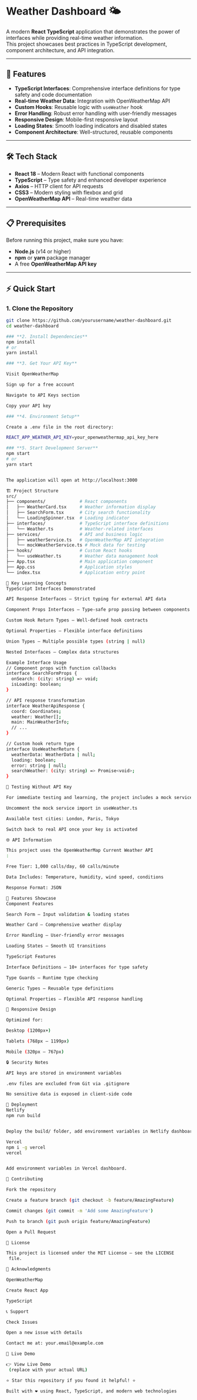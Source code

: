# Weather Dashboard 🌤️

A modern **React TypeScript** application that demonstrates the power of interfaces while providing real-time weather information.  
This project showcases best practices in TypeScript development, component architecture, and API integration.

---

## 🚀 Features

- **TypeScript Interfaces**: Comprehensive interface definitions for type safety and code documentation  
- **Real-time Weather Data**: Integration with OpenWeatherMap API  
- **Custom Hooks**: Reusable logic with `useWeather` hook  
- **Error Handling**: Robust error handling with user-friendly messages  
- **Responsive Design**: Mobile-first responsive layout  
- **Loading States**: Smooth loading indicators and disabled states  
- **Component Architecture**: Well-structured, reusable components  

---

## 🛠️ Tech Stack

- **React 18** – Modern React with functional components  
- **TypeScript** – Type safety and enhanced developer experience  
- **Axios** – HTTP client for API requests  
- **CSS3** – Modern styling with flexbox and grid  
- **OpenWeatherMap API** – Real-time weather data  

---

## 📋 Prerequisites

Before running this project, make sure you have:

- **Node.js** (v14 or higher)  
- **npm** or **yarn** package manager  
- A free **OpenWeatherMap API key**

---

## ⚡ Quick Start

### 1. Clone the Repository
```bash
git clone https://github.com/yourusername/weather-dashboard.git
cd weather-dashboard

### **2. Install Dependencies**
npm install
# or
yarn install

### **3. Get Your API Key**

Visit OpenWeatherMap

Sign up for a free account

Navigate to API Keys section

Copy your API key

### **4. Environment Setup**

Create a .env file in the root directory:

REACT_APP_WEATHER_API_KEY=your_openweathermap_api_key_here

### **5. Start Development Server**
npm start
# or
yarn start


The application will open at http://localhost:3000

🏗️ Project Structure
src/
├── components/             # React components
│   ├── WeatherCard.tsx     # Weather information display
│   ├── SearchForm.tsx      # City search functionality
│   └── LoadingSpinner.tsx  # Loading indicator
├── interfaces/             # TypeScript interface definitions
│   └── Weather.ts          # Weather-related interfaces
├── services/               # API and business logic
│   ├── weatherService.ts   # OpenWeatherMap API integration
│   └── mockWeatherService.ts # Mock data for testing
├── hooks/                  # Custom React hooks
│   └── useWeather.ts       # Weather data management hook
├── App.tsx                 # Main application component
├── App.css                 # Application styles
└── index.tsx               # Application entry point

🔧 Key Learning Concepts
TypeScript Interfaces Demonstrated

API Response Interfaces – Strict typing for external API data

Component Props Interfaces – Type-safe prop passing between components

Custom Hook Return Types – Well-defined hook contracts

Optional Properties – Flexible interface definitions

Union Types – Multiple possible types (string | null)

Nested Interfaces – Complex data structures

Example Interface Usage
// Component props with function callbacks
interface SearchFormProps {
  onSearch: (city: string) => void;
  isLoading: boolean;
}

// API response transformation
interface WeatherApiResponse {
  coord: Coordinates;
  weather: Weather[];
  main: MainWeatherInfo;
  // ...
}

// Custom hook return type
interface UseWeatherReturn {
  weatherData: WeatherData | null;
  loading: boolean;
  error: string | null;
  searchWeather: (city: string) => Promise<void>;
}

🧪 Testing Without API Key

For immediate testing and learning, the project includes a mock service:

Uncomment the mock service import in useWeather.ts

Available test cities: London, Paris, Tokyo

Switch back to real API once your key is activated

🌐 API Information

This project uses the OpenWeatherMap Current Weather API
:

Free Tier: 1,000 calls/day, 60 calls/minute

Data Includes: Temperature, humidity, wind speed, conditions

Response Format: JSON

🎨 Features Showcase
Component Features

Search Form – Input validation & loading states

Weather Card – Comprehensive weather display

Error Handling – User-friendly error messages

Loading States – Smooth UI transitions

TypeScript Features

Interface Definitions – 10+ interfaces for type safety

Type Guards – Runtime type checking

Generic Types – Reusable type definitions

Optional Properties – Flexible API response handling

📱 Responsive Design

Optimized for:

Desktop (1200px+)

Tablets (768px – 1199px)

Mobile (320px – 767px)

🔒 Security Notes

API keys are stored in environment variables

.env files are excluded from Git via .gitignore

No sensitive data is exposed in client-side code

🚀 Deployment
Netlify
npm run build


Deploy the build/ folder, add environment variables in Netlify dashboard.

Vercel
npm i -g vercel
vercel


Add environment variables in Vercel dashboard.

🤝 Contributing

Fork the repository

Create a feature branch (git checkout -b feature/AmazingFeature)

Commit changes (git commit -m 'Add some AmazingFeature')

Push to branch (git push origin feature/AmazingFeature)

Open a Pull Request

📝 License

This project is licensed under the MIT License – see the LICENSE
 file.

🙏 Acknowledgments

OpenWeatherMap

Create React App

TypeScript

📞 Support

Check Issues

Open a new issue with details

Contact me at: your.email@example.com

🔗 Live Demo

👉 View Live Demo
 (replace with your actual URL)

⭐ Star this repository if you found it helpful! ⭐

Built with ❤️ using React, TypeScript, and modern web technologies
